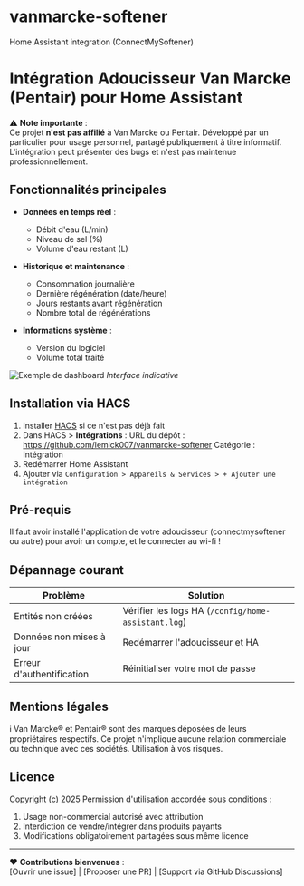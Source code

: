 # vanmarcke-softener
Home Assistant integration (ConnectMySoftener)

# Intégration Adoucisseur Van Marcke (Pentair) pour Home Assistant

⚠️ **Note importante** :  
Ce projet **n'est pas affilié** à Van Marcke ou Pentair. Développé par un particulier pour usage personnel, partagé publiquement à titre informatif. L'intégration peut présenter des bugs et n'est pas maintenue professionnellement.

## Fonctionnalités principales
- **Données en temps réel** :
  - Débit d'eau (L/min)
  - Niveau de sel (%)
  - Volume d'eau restant (L)
  
- **Historique et maintenance** :
  - Consommation journalière
  - Dernière régénération (date/heure)
  - Jours restants avant régénération
  - Nombre total de régénérations
  
- **Informations système** :
  - Version du logiciel
  - Volume total traité

![Exemple de dashboard]([https://github.com.com/lemick007/vanmarcke-softener/preview.png](https://raw.githubusercontent.com/lemick007/vanmarcke-softener/refs/heads/main/preview.png)) *Interface indicative*

## Installation via HACS
1. Installer [HACS](https://hacs.xyz/) si ce n'est pas déjà fait
2. Dans HACS > **Intégrations** :
URL du dépôt : https://github.com/lemick007/vanmarcke-softener
Catégorie : Intégration
3. Redémarrer Home Assistant
4. Ajouter via `Configuration > Appareils & Services > + Ajouter une intégration`

## Pré-requis
Il faut avoir installé l'application de votre adoucisseur (connectmysoftener ou autre) pour avoir un compte, et le connecter au wi-fi !

## Dépannage courant
| Problème | Solution |
|----------|----------|
| Entités non créées | Vérifier les logs HA (`/config/home-assistant.log`) |
| Données non mises à jour | Redémarrer l'adoucisseur et HA |
| Erreur d'authentification | Réinitialiser votre mot de passe |

## Mentions légales
ℹ️ Van Marcke® et Pentair® sont des marques déposées de leurs propriétaires respectifs. Ce projet n'implique aucune relation commerciale ou technique avec ces sociétés. Utilisation à vos risques.

## Licence
Copyright (c) 2025
Permission d'utilisation accordée sous conditions :
1. Usage non-commercial autorisé avec attribution
2. Interdiction de vendre/intégrer dans produits payants
3. Modifications obligatoirement partagées sous même licence

---

❤️ **Contributions bienvenues** :  
[Ouvrir une issue] | [Proposer une PR] | [Support via GitHub Discussions]
